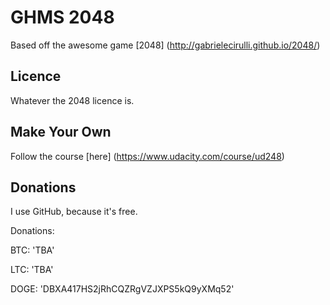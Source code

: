 # GHMS 2048
Based off the awesome game [2048] (http://gabrielecirulli.github.io/2048/)

## Licence
Whatever the 2048 licence is.

## Make Your Own
Follow the course [here] (https://www.udacity.com/course/ud248)

## Donations
I use GitHub, because it's free.

Donations:

BTC: 'TBA'

LTC: 'TBA'

DOGE: 'DBXA417HS2jRhCQZRgVZJXPS5kQ9yXMq52'